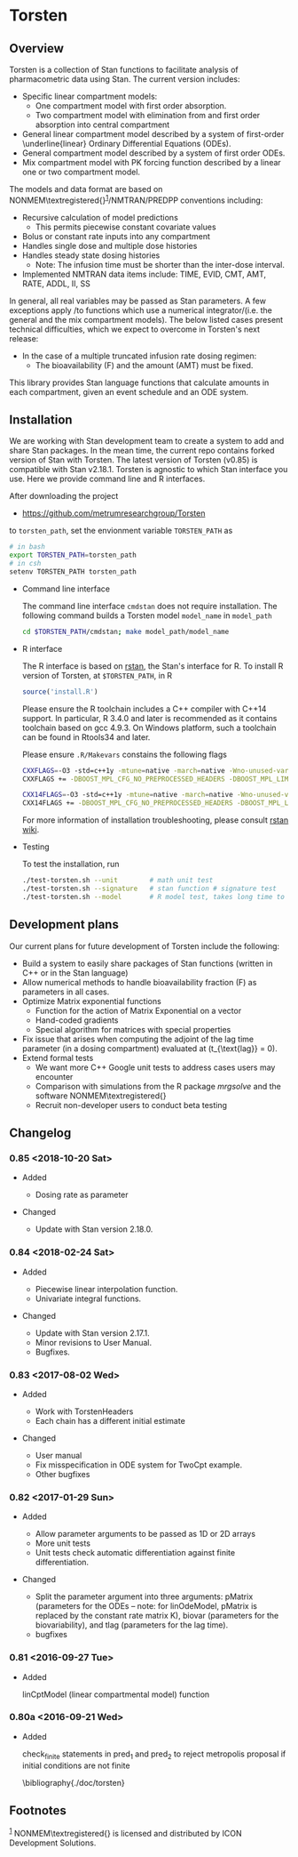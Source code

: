 # Torsten


## Overview

Torsten is a collection of Stan functions to facilitate analysis of pharmacometric data using Stan. The current version includes:

-   Specific linear compartment models:
    -   One compartment model with first order absorption.
    -   Two compartment model with elimination from and first order absorption into central compartment
-   General linear compartment model described by a system of first-order \underline{linear} Ordinary Differential Equations (ODEs).
-   General compartment model described by a system of first order ODEs.
-   Mix compartment model with PK forcing function described by a linear one or two compartment model.

The models and data format are based on NONMEM\textregistered{}<sup><a id="fnr.1" class="footref" href="#fn.1">1</a></sup>/NMTRAN/PREDPP conventions including:

-   Recursive calculation of model predictions
    -   This permits piecewise constant covariate values
-   Bolus or constant rate inputs into any compartment
-   Handles single dose and multiple dose histories
-   Handles steady state dosing histories
    -   Note: The infusion time must be shorter than the inter-dose interval.
-   Implemented NMTRAN data items include: TIME, EVID, CMT, AMT, RATE, ADDL, II, SS

In general, all real variables may be passed as Stan parameters. A few exceptions apply /to functions which use a numerical integrator/(i.e. the general and the mix compartment models). The below listed cases present technical difficulties, which we expect to overcome in Torsten's next release:

-   In the case of a multiple truncated infusion rate dosing regimen:
    -   The bioavailability (F) and the amount (AMT) must be fixed.

This library provides Stan language functions that calculate amounts in each compartment, given an event schedule and an ODE system.


## Installation

We are working with Stan development team to create a system to add and share Stan packages. In the mean time, the current repo contains forked version of Stan with Torsten. The latest version of Torsten (v0.85) is compatible with Stan v2.18.1. Torsten is agnostic to which Stan interface you use. Here we provide command line and R interfaces.

After downloading the project

-   <https://github.com/metrumresearchgroup/Torsten>

to `torsten_path`, set the envionment variable `TORSTEN_PATH` as

```sh
# in bash
export TORSTEN_PATH=torsten_path
# in csh
setenv TORSTEN_PATH torsten_path
```

-   Command line interface

    The command line interface `cmdstan` does not require installation. The following command builds a Torsten model `model_name` in `model_path`
    
    ```sh
    cd $TORSTEN_PATH/cmdstan; make model_path/model_name
    ```

-   R interface

    The R interface is based on [rstan](https://cran.r-project.org/web/packages/rstan/index.html), the Stan's interface for R. To install R version of Torsten, at `$TORSTEN_PATH`, in R
    
    ```R
    source('install.R')
    ```
    
    Please ensure the R toolchain includes a C++ compiler with C++14 support. In particular, R 3.4.0 and later is recommended as it contains toolchain based on gcc 4.9.3. On Windows platform, such a toolchain can be found in Rtools34 and later.
    
    Please ensure `.R/Makevars` constains the following flags
    
    ```sh
    CXXFLAGS=-O3 -std=c++1y -mtune=native -march=native -Wno-unused-variable -Wno-unused-function
    CXXFLAGS += -DBOOST_MPL_CFG_NO_PREPROCESSED_HEADERS -DBOOST_MPL_LIMIT_LIST_SIZE=30
    
    CXX14FLAGS=-O3 -std=c++1y -mtune=native -march=native -Wno-unused-variable -Wno-unused-function
    CXX14FLAGS += -DBOOST_MPL_CFG_NO_PREPROCESSED_HEADERS -DBOOST_MPL_LIMIT_LIST_SIZE=30
    ```
    
    For more information of installation troubleshooting, please consult [rstan wiki](https://github.com/stan-dev/rstan/wiki).

-   Testing

    To test the installation, run
    
    ```sh
    ./test-torsten.sh --unit        # math unit test
    ./test-torsten.sh --signature   # stan function # signature test
    ./test-torsten.sh --model       # R model test, takes long time to finish
    ```


## Development plans

Our current plans for future development of Torsten include the following:

-   Build a system to easily share packages of Stan functions (written in C++ or in the Stan language)
-   Allow numerical methods to handle bioavailability fraction (F) as parameters in all cases.
-   Optimize Matrix exponential functions
    -   Function for the action of Matrix Exponential on a vector
    -   Hand-coded gradients
    -   Special algorithm for matrices with special properties
-   Fix issue that arises when computing the adjoint of the lag time parameter (in a dosing compartment) evaluated at \(t_{\text{lag}} = 0\).
-   Extend formal tests
    -   We want more C++ Google unit tests to address cases users may encounter
    -   Comparison with simulations from the R package *mrgsolve* and the software NONMEM\textregistered{}
    -   Recruit non-developer users to conduct beta testing


## Changelog


### 0.85 <span class="timestamp-wrapper"><span class="timestamp">&lt;2018-10-20 Sat&gt;</span></span>

-   Added

    -   Dosing rate as parameter

-   Changed

    -   Update with Stan version 2.18.0.


### 0.84 <span class="timestamp-wrapper"><span class="timestamp">&lt;2018-02-24 Sat&gt;</span></span>

-   Added

    -   Piecewise linear interpolation function.
    -   Univariate integral functions.

-   Changed

    -   Update with Stan version 2.17.1.
    -   Minor revisions to User Manual.
    -   Bugfixes.


### 0.83 <span class="timestamp-wrapper"><span class="timestamp">&lt;2017-08-02 Wed&gt;</span></span>

-   Added

    -   Work with TorstenHeaders
    -   Each chain has a different initial estimate

-   Changed

    -   User manual
    -   Fix misspecification in ODE system for TwoCpt example.
    -   Other bugfixes


### 0.82 <span class="timestamp-wrapper"><span class="timestamp">&lt;2017-01-29 Sun&gt;</span></span>

-   Added

    -   Allow parameter arguments to be passed as 1D or 2D arrays
    -   More unit tests
    -   Unit tests check automatic differentiation against finite differentiation.

-   Changed

    -   Split the parameter argument into three arguments: pMatrix (parameters for the ODEs &#x2013; note: for linOdeModel, pMatrix is replaced by the constant rate matrix K), biovar (parameters for the biovariability), and tlag (parameters for the lag time).
    -   bugfixes


### 0.81 <span class="timestamp-wrapper"><span class="timestamp">&lt;2016-09-27 Tue&gt;</span></span>

-   Added

    linCptModel (linear compartmental model) function


### 0.80a <span class="timestamp-wrapper"><span class="timestamp">&lt;2016-09-21 Wed&gt;</span></span>

-   Added

    check<sub>finite</sub> statements in pred<sub>1</sub> and pred<sub>2</sub> to reject metropolis proposal if initial conditions are not finite
    
    \bibliography{./doc/torsten}

## Footnotes

<sup><a id="fn.1" class="footnum" href="#fnr.1">1</a></sup> NONMEM\textregistered{} is licensed and distributed by ICON Development Solutions.
